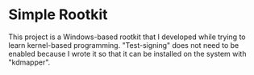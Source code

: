 # Simple Rootkit
This project is a Windows-based rootkit that I developed while trying to learn kernel-based programming. "Test-signing" does not need to be enabled because I wrote it so that it can be installed on the system with "kdmapper".
